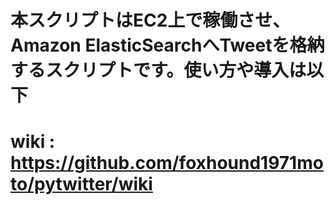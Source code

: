 # 本スクリプトはEC2上で稼働させ、Amazon ElasticSearchへTweetを格納するスクリプトです。使い方や導入は以下
# wiki : https://github.com/foxhound1971moto/pytwitter/wiki
